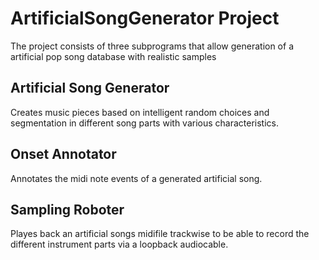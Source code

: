 # ArtificialSongGenerator Project

The project consists of three subprograms that allow generation of a artificial pop song database with realistic samples

## Artificial Song Generator

Creates music pieces based on intelligent random choices and segmentation in different song parts with various characteristics.

## Onset Annotator

Annotates the midi note events of a generated artificial song.

## Sampling Roboter

Playes back an artificial songs midifile trackwise to be able to record the different instrument parts via a loopback audiocable.

